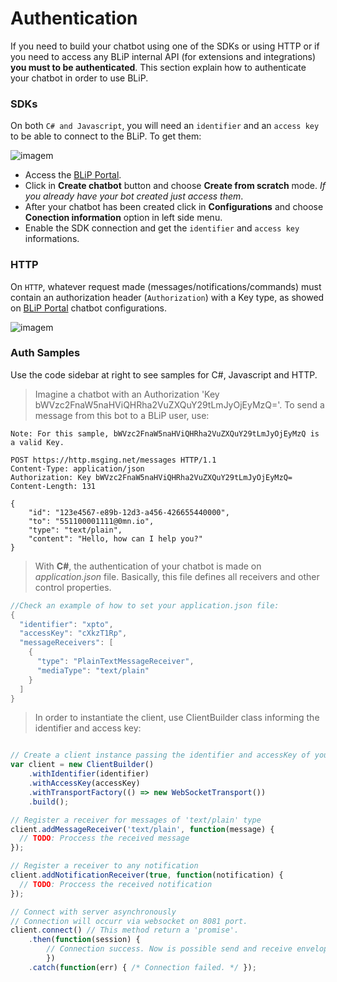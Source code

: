 # Authentication

If you need to build your chatbot using one of the SDKs or using HTTP or if you need to access any BLiP internal API (for extensions and integrations) **you must to be authenticated**. This section explain how to authenticate your chatbot in order to use BLiP.

### SDKs

On both `C# and Javascript`, you will need an `identifier` and an `access key` to be able to connect to the BLiP. To get them:

![imagem](images/csharp1.png)

* Access the [BLiP Portal](https://portal.blip.ai).
* Click in **Create chatbot** button and choose **Create from scratch** mode. *If you already have your bot created just access them*.
* After your chatbot has been created click in **Configurations** and choose **Conection information** option in left side menu.
* Enable the SDK connection and get the `identifier` and `access key` informations.

### HTTP

On `HTTP`, whatever request made (messages/notifications/commands) must contain an authorization header (`Authorization`) with a Key type, as showed on [BLiP Portal](https://portal.blip.ai/#/application) chatbot configurations.

![imagem](images/http-token.png)

### Auth Samples

<aside class="notice">
Use the code sidebar at right to see samples for C#, Javascript and HTTP.
</aside>

<blockquote class="lang-specific http">
<p>Imagine a chatbot with an Authorization 'Key bWVzc2FnaW5naHViQHRha2VuZXQuY29tLmJyOjEyMzQ='. To send a message from this bot to a BLiP user, use:</p>
</blockquote>

```http
Note: For this sample, bWVzc2FnaW5naHViQHRha2VuZXQuY29tLmJyOjEyMzQ is a valid Key.

POST https://http.msging.net/messages HTTP/1.1
Content-Type: application/json
Authorization: Key bWVzc2FnaW5naHViQHRha2VuZXQuY29tLmJyOjEyMzQ=
Content-Length: 131

{
    "id": "123e4567-e89b-12d3-a456-426655440000",
    "to": "551100001111@0mn.io",
    "type": "text/plain",
    "content": "Hello, how can I help you?"
}
```

<blockquote class="lang-specific csharp">
<p>With <b>C#</b>, the authentication of your chatbot is made on <i>application.json</i> file. Basically, this file defines all receivers and other control properties.</p>
</blockquote>

```csharp
//Check an example of how to set your application.json file:
{
  "identifier": "xpto",
  "accessKey": "cXkzT1Rp",
  "messageReceivers": [
    {
      "type": "PlainTextMessageReceiver",
      "mediaType": "text/plain"
    }
  ]
}
```
<blockquote class="lang-specific javascript">
<p>In order to instantiate the client, use ClientBuilder class informing the identifier and access key:</p>
</blockquote>

```javascript

// Create a client instance passing the identifier and accessKey of your chatbot 
var client = new ClientBuilder()
    .withIdentifier(identifier)
    .withAccessKey(accessKey)
    .withTransportFactory(() => new WebSocketTransport())
    .build();

// Register a receiver for messages of 'text/plain' type
client.addMessageReceiver('text/plain', function(message) {
  // TODO: Proccess the received message
});

// Register a receiver to any notification
client.addNotificationReceiver(true, function(notification) {
  // TODO: Proccess the received notification
});

// Connect with server asynchronously
// Connection will occurr via websocket on 8081 port.
client.connect() // This method return a 'promise'.
    .then(function(session) { 
        // Connection success. Now is possible send and receive envelopes from server. */ 
        })  
    .catch(function(err) { /* Connection failed. */ }); 

```